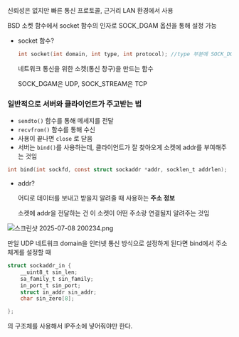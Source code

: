 신뢰성은 없지만 빠른 통신 프로토콜, 근거리 LAN 환경에서 사용

BSD 소켓 함수에서 socket 함수의 인자로 SOCK_DGAM 옵션을 통해 설정 가능

- socket 함수?
    
    ```c
    int socket(int domain, int type, int protocol); //type 부분에 SOCK_DGAM 들어감
    ```
    
    네트워크 통신을 위한 소켓(통신 창구)을 만드는 함수
    
    SOCK_DGAM은 UDP, SOCK_STREAM은 TCP
    

### **일반적으로 서버와 클라이언트가 주고받는 법**

<aside>

- `sendto()` 함수를 통해 메세지를 전달
- `recvfrom()` 함수를 통해 수신
- 사용이 끝나면 `close` 로 닫음
- 서버는 `bind()`를 사용하는데, 클라이언트가 잘 찾아오게 소켓에 addr를 부여해주는 것임

```c
int bind(int sockfd, const struct sockaddr *addr, socklen_t addrlen);
```

</aside>

- addr?
    
    어디로 데이터를 보내고 받을지 알려줄 때 사용하는 **주소 정보**
    
    소켓에 addr을 전달하는 건 이 소켓이 어떤 주소랑 연결될지 알려주는 것임
    

![스크린샷 2025-07-08 200234.png](attachment:b08c462a-e05a-401d-a4cf-5310f528be18:스크린샷_2025-07-08_200234.png)

만일 UDP 네트워크 domain을 인터넷 통신 방식으로 설정하게 된다면 bind에서 주소 체계를 설정할 때

```c
struct sockaddr_in {
    __uint8_t sin_len;
    sa_family_t sin_family;
    in_port_t sin_port;
    struct in_addr sin_addr;
    char sin_zero[8];

};
```

의 구조체를 사용해서 IP주소에 넣어줘야만 한다.
